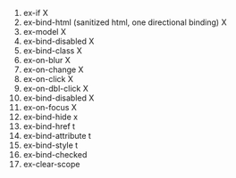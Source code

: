 1) ex-if  X
2) ex-bind-html (sanitized html, one directional binding) X
3) ex-model X
4) ex-bind-disabled X
5) ex-bind-class X
7) ex-on-blur X
8) ex-on-change X
11) ex-on-click X
12) ex-on-dbl-click X
13) ex-bind-disabled X
14) ex-on-focus X
15) ex-bind-hide x
16) ex-bind-href t
18) ex-bind-attribute t
20) ex-bind-style t
9) ex-bind-checked
21) ex-clear-scope
